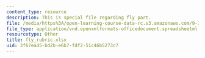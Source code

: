 ```yaml
---
content_type: resource
description: This is special file regarding fly part.
file: /media/https%3A/open-learning-course-data-rc.s3.amazonaws.com/9-17-systems-neuroscience-lab-spring-2013/3f67ea45bd2be6b7fdf251c46b5273c7_fly_rubric.xlsx
file_type: application/vnd.openxmlformats-officedocument.spreadsheetml.sheet
resourcetype: Other
title: fly_rubric.xlsx
uid: 3f67ea45-bd2b-e6b7-fdf2-51c46b5273c7
---
```

